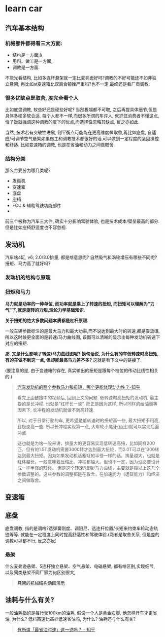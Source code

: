 # learn car

## 汽车基本结构

### 机械部件都得看三大方面: 
* 结构是一方面,å
* 用料、做工是一方面, 
* 调教是一方面.

不能光看结构, 比如多连杆悬架就一定比麦弗逊好吗?调教的不好可能还不如非独立悬架; 再比如at变速箱比双离合顿挫严重吗?也不一定,最终还是看厂商调教.

### 很多优缺点是取舍, 度完全看个人
比如底盘调教, 软些好还是硬些好呢? 当然极端都不可取, 之后再提具体细节,但是具体多硬多软合适, 每个人都不一样,而很多所谓的车评人, 就抓住消费者不懂这点, 恰了饭就强调这种调教的度下的优点,而选择性忽略其缺点, 反之亦如此.

当然, 技术若有突破性进展, 则平衡点可能能在更高维度做取舍,再比如底盘, 自适应/可调节空气悬架如果做工和调教技术都很好的话,可以做到一定程度的坚固操控和舒适. 比如变速箱的调教, 也是在省油和动力之间做取舍. 


### 结构分类
那么主要分为哪几类呢?
* 发动机
* 变速箱
* 底盘
* 座椅
* ECU & 辅助驾驶功能部件
* 

前三个被称为汽车三大件, 确实十分影响驾驶体验, 也是技术成本/壁垒最高的部分. 但是比如座椅舒适度也不容忽视.


## 发动机
汽车啥4缸, v6; 2.0/3.0排量, 都是啥意思呢? 自然吸气和涡轮增压有哪些不同呢? 扭矩、马力高了就好吗? 

### 发动机的结构与原理

### 扭矩和马力
**马力就是功率的一种单位, 而功率就是乘上了转速的扭矩, 而扭矩可以理解为“力气”了,就是旋转的力矩,理论力学基础知识.**

**关于扭矩的绝大多数问题本质都是杠杆原理.**

一般车辆参数标注的是最大马力和最大功率,而不说达到最大时的转速,都是耍流氓, 所以这时候更全面的是转速/马力曲线图, 该图可以清晰的显示出每种发动机转速下对应的扭矩.

**那, 又是什么影响了转速/马力曲线图呢? 换句话说, 为什么有的车低转速时高扭矩, 有的车做不到这一点, 但却能最高马力差不多?** 这就是看下文中的链接了.

(要注意的是, 由于变速箱的存在, 真实输出的扭矩是跟每个档位的传动比线性相关的.)

> [汽车发动机的两个参数马力和扭矩，哪个更能体现动力性？-知乎](https://www.bilibili.com/video/BV1hQ4y1d7Ld)
> 
> 看完上面链接中的视频后, 回到上文的问题. 低转速时高扭矩的发动机, 最主要的是长冲程. 也就是“杠杆长一些”. 而正是因为这样, 所以同样的给油量等因素下, 长冲程的发动机就做不到高转速.
> 
> 所以, 对于日常行驶的车, 更希望是低转速时的扭矩高一些, 最大扭矩不用高, 且极速高一些. 所以长冲程实现第一点, 大车轮小尾牙(齿比)就可以实现后面两点.
> 
> 这也就是为啥一般来讲，排量大的更容易实现低转速高扭，比如同样200匹，但有的1.5T发动机需要3000转才达到最大扭矩，而2.0T可以在1300转达到最大扭矩。因为如果发动机活塞缸的半径一样的话，排量越大，也就是缸体越长，一般意味着压缩比、冲程都越大。但也不一定，因为没必要设计成一样半径的缸体。
> 但是这个转速/扭矩/马力曲线，主要就是靠以上这几个参数调整的。这些参数的调整都是在取舍，在加速能力（运载能力）和经济之间做取舍。

## 变速箱



## 底盘
底盘调教, 指的是调啥?选弹簧刚度、调阻尼、选连杆位置/长短来约束车轮动态轨迹等等. 就能在一定程度上同时提高舒适性和驾驶体验.(两者是取舍关系, 但是差的调教可以都不行, 反之亦反)


### 悬架
什么麦弗逊悬架、5连杆独立悬架、空气悬架、电磁悬架, 都有啥区别,实现细节, 以及同类悬架不同厂家为何区别很大, 


> [悬架的机械结构动画演示](https://www.bilibili.com/video/BV1WT4y1a7xn)
> 
> 

## 油耗与什么有关?

一般油耗指的是每行驶100km的油耗, 假设一个人是黄金右脚, 他怎样开车才更省油, 为什么?
低档高速比高档低速省油吗, 为什么? 油耗还与什么有关?



> [有所谓「最省油时速」这一说吗？ - 知乎](https://www.zhihu.com/question/33968197/answer/85363905)
> 
> 

